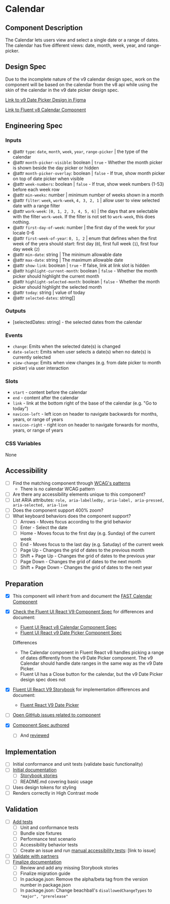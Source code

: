 # Calendar

## Component Description

The Calendar lets users view and select a single date or a range of dates. The calendar has five different views: date, month, week, year, and range-picker.

## Design Spec

Due to the incomplete nature of the v9 calendar design spec, work on the component will be based on the calendar from the v8 api while using the skin of the calendar in the v9 date picker design spec.

[Link to v9 Date Picker Design in Figma](https://www.figma.com/file/9EHmS5y1Rr7DCh7KgJBwuz/DatePicker?type=design&mode=design&t=E6sL2ffuuZfwCSRp-0)

[Link to Fluent v8 Calendar Component](https://developer.microsoft.com/en-us/fluentui#/controls/web/calendar)

## Engineering Spec

### Inputs

- @attr `type`: `date`, `month`, `week`, `year`, `range-picker` | the type of the calendar
- @attr `month-picker-visible`: boolean | `true` - Whether the month picker is shown beside the day picker or hidden
- @attr `month-picker-overlay`: boolean | `false` - If true, show month picker on top of date picker when visible
- @attr `week-numbers`: boolean | `false` - If true, show week numbers (1-53) before each week row
- @attr `min-weeks`: number | minimum number of weeks shown in a month
- @attr `filter`: `week`, `work-week`, `4, 3, 2, 1` | allow user to view selected date with a range filter
- @attr `work-week`: `[0, 1, 2, 3, 4, 5, 6]` | the days that are selectable with the filter `work-week`. If the filter is not set to `work-week`, this does nothing.
- @attr `first-day-of-week`: number | the first day of the week for your locale 0-6
- @attr `first-week-of-year`: `0, 1, 2` | enum that defines when the first week of the yera should start: first day (`0`), first full week (`1`), first four day week (`2`)
- @attr `min-date`: string | The minimum allowable date
- @attr `max-date`: string | The maximum allowable date
- @attr `show-link`: boolean | `true` - If false, link at link slot is hidden
- @attr `highlight-current-month`: boolean | `false` - Whether the month picker should highlight the current month
- @attr `highlight-selected-month`: boolean | `false` - Whether the month picker should highlight the selected month
- @attr `today`: string | value of today
- @attr `selected-dates`: string[]

### Outputs

- [selectedDates: string] - the selected dates from the calendar

### Events

- `change`: Emits when the selected date(s) is changed
- `date-select`: Emits when user selects a date(s) when no date(s) is currently selected
- `view-change`: Emits when view changes (e.g. from date picker to month picker) via user interaction

### Slots

- `start` - content before the calendar
- `end` - content after the calendar
- `link` - link at the bottom right of the base of the calendar (e.g. "Go to today")
- `navicon-left` - left icon on header to navigate backwards for months, years, or range of years
- `navicon-right` - right icon on header to navigate forwards for months, years, or range of years

### CSS Variables

None

## Accessibility

- [ ] Find the matching component through [WCAG's patterns](https://www.w3.org/WAI/ARIA/apg/patterns/)
  - There is no calendar WCAG pattern
- [ ] Are there any accessibility elements unique to this component?
- [ ] List ARIA attributes: `role, aria-labelledby, aria-label, aria-pressed, aria-selected, aria-live`
- [ ] Does the component support 400% zoom?
- [ ] What keyboard behaviors does the component support?
  - [ ] Arrows - Moves focus according to the grid behavior
  - [ ] Enter - Select the date
  - [ ] Home - Moves focus to the first day (e.g. Sunday) of the current week
  - [ ] End - Moves focus to the last day (e.g. Satuday) of the current week
  - [ ] Page Up - Changes the grid of dates to the previous month
  - [ ] Shift + Page Up - Changes the grid of dates to the previous year
  - [ ] Page Down - Changes the grid of dates to the next month
  - [ ] Shift + Page Down - Changes the grid of dates to the next year

## Preparation

- [x] This component will inherit from and document the [FAST Calendar Component](https://github.com/microsoft/fast/tree/master/packages/web-components/fast-foundation/src/calendar)

- [x] [Check the Fluent UI React V9 Component Spec](https://github.com/microsoft/fluentui/tree/master/specs) for differences and document:

  - [Fluent UI React v8 Calendar Component Spec](https://developer.microsoft.com/en-us/fluentui#/controls/web/calendar)
  - [Fluent UI React v9 Date Picker Component Spec](https://github.com/microsoft/fluentui/blob/master/specs/Datepicker.md)

  Differences

  - The Calendar component in Fluent React v8 handles picking a range of dates differently from the v9 Date Picker component. The v9 Calendar should handle date ranges in the same way as the v9 Date Picker.
  - Fluent UI has a Close button for the calendar, but the v9 Date Picker design spec does not

- [x] [Fluent UI React V9 Storybook](https://aka.ms/fluentui-storybook) for implementation differences and document:

  - [Fluent React V9 Date Picker](https://master--628d031b55e942004ac95df1.chromatic.com/?path=/docs/compat-components-datepicker--default)

- [ ] [Open GitHub issues related to component](https://github.com/microsoft/fluentui/wiki/Component-Implementation-Guide#find-open-issues-on-github)

- [x] [Component Spec authored](https://github.com/microsoft/fluentui/wiki/Component-Implementation-Guide#component-spec)
  - [ ] And [reviewed](https://github.com/microsoft/fluentui/wiki/Component-Implementation-Guide#spec-review)

## Implementation

- [ ] Initial conformance and unit tests (validate basic functionality)
- [ ] [Initial documentation](https://github.com/microsoft/fluentui/wiki/Component-Implementation-Guide#documentation)
  - [ ] [Storybook stories](https://github.com/microsoft/fluentui/wiki/Component-Implementation-Guide#storybook-stories)
  - [ ] README.md covering basic usage
- [ ] Uses design tokens for styling
- [ ] Renders correctly in High Contrast mode

## Validation

- [ ] [Add tests](https://github.com/microsoft/fluentui/wiki/Component-Implementation-Guide#tests)
  - [ ] Unit and conformance tests
  - [ ] Bundle size fixtures
  - [ ] Performance test scenario
  - [ ] Accessibility behavior tests
  - [ ] Create an issue and run [manual accessibility tests](https://github.com/microsoft/fluentui/wiki/Manual-Accessibility-Review-Checklist): [link to issue]
- [ ] [Validate with partners](https://github.com/microsoft/fluentui/wiki/Component-Implementation-Guide#validation)
- [ ] [Finalize documentation](https://github.com/microsoft/fluentui/wiki/Component-Implementation-Guide#finalize-documentation)
  - [ ] Review and add any missing Storybook stories
  - [ ] Finalize migration guide
  - [ ] In package.json: Remove the alpha/beta tag from the version number in package.json
  - [ ] In package.json: Change beachball's `disallowedChangeTypes` to `"major", "prerelease"`
